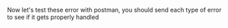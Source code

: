 Now let's test these error with postman, you should send each type of error to see if it gets properly handled
